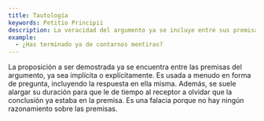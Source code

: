 ```yaml
---
title: Tautología
keywords: Petitio Principii
description: La veracidad del argumento ya se incluye entre sus premisas.
example:
  - ¿Has terminado ya de contarnos mentiras?
---
```

La proposición a ser demostrada ya se encuentra entre las premisas del argumento, ya sea implícita o explícitamente. Es usada a menudo en forma de pregunta, incluyendo la respuesta en ella misma. Además, se suele alargar su duración para que le de tiempo al receptor a olvidar que la conclusión ya estaba en la premisa. Es una falacia porque no hay ningún razonamiento sobre las premisas.
